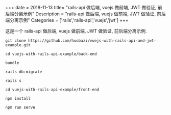 +++
date = 2018-11-13
title= "rails-api 做后端, vuejs 做前端, JWT 做验证, 前后端分离示例"
Description = "rails-api 做后端, vuejs 做前端, JWT 做验证, 前后端分离示例"
Categories = ['rails','rails-api','vuejs','jwt']
+++

这是一个 rails-api 做后端, vuejs 做前端, JWT 做验证, 前后端分离示例.

```
git clone https://github.com/huobazi/vuejs-with-rails-api-and-jwt-example.git
```

```
cd vuejs-with-rails-api-example/back-end

bundle

rails db:migrate

rails s
```

```
cd vuejs-with-rails-api-example/front-end

npm install

npm run serve
```
